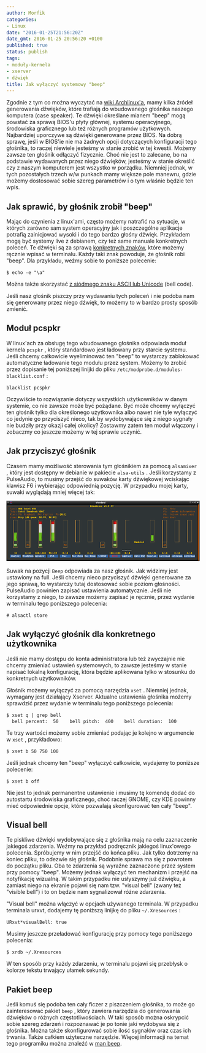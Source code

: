 ```yaml
---
author: Morfik
categories:
- Linux
date: "2016-01-25T21:56:20Z"
date_gmt: 2016-01-25 20:56:20 +0100
published: true
status: publish
tags:
- moduły-kernela
- xserver
- dźwięk
title: Jak wyłączyć systemowy "beep"
---
```


Zgodnie z tym co można wyczytać na [wiki
Archlinux'a](https://wiki.archlinux.org/index.php/Disable_PC_speaker_beep), mamy kilka źródeł
generowania dźwięków, które trafiają do wbudowanego głośnika naszego komputera (case speaker). Te
dźwięki określane mianem "beep" mogą powstać za sprawą BIOS'u płyty głównej, systemu operacyjnego,
środowiska graficznego lub też różnych programów użytkowych. Najbardziej uporczywe są dźwięki
generowane przez BIOS. Na dobrą sprawę, jeśli w BIOS'ie nie ma żadnych opcji dotyczących
konfiguracji tego głośnika, to raczej niewiele jesteśmy w stanie zrobić w tej kwestii. Możemy zawsze
ten głośnik odłączyć fizycznie. Choć nie jest to zalecane, bo na podstawie wydawanych przez niego
dźwięków, jesteśmy w stanie określić czy z naszym komputerem jest wszystko w porządku. Niemniej
jednak, w tych pozostałych trzech w/w punkach mamy większe pole manewru, gdzie możemy dostosować
sobie szereg parametrów i o tym właśnie będzie ten wpis.

<!--more-->
## Jak sprawić, by głośnik zrobił "beep"

Mając do czynienia z linux'ami, często możemy natrafić na sytuacje, w których zarówno sam system
operacyjny jak i poszczególne aplikacje potrafią zainicjować wysoki i do tego bardzo głośny dźwięk.
Przykładem mogą być systemy live z debianem, czy też same manuale konkretnych poleceń. Te dźwięki są
za sprawą [konkretnych
znaków](https://unix.stackexchange.com/questions/1974/how-do-i-make-my-pc-speaker-beep), które
możemy ręcznie wpisać w terminalu. Każdy taki znak powoduje, że głośnik robi "beep". Dla przykładu,
weźmy sobie to poniższe polecenie:

    $ echo -e "\a"

Można także skorzystać [z siódmego znaku ASCII lub
Unicode](https://en.wikipedia.org/wiki/Bell_character) (bell code).

Jeśli nasz głośnik piszczy przy wydawaniu tych poleceń i nie podoba nam się generowany przez niego
dźwięk, to możemy to w bardzo prosty sposób zmienić.

## Moduł pcspkr

W linux'ach za obsługę tego wbudowanego głośnika odpowiada moduł kernela `pcspkr` , który
standardowo jest ładowany przy starcie systemu. Jeśli chcemy całkowicie wyeliminować ten "beep" to
wystarczy zablokować automatyczne ładowanie tego modułu przez system. Możemy to zrobić przez
dopisanie tej poniższej linijki do pliku `/etc/modprobe.d/modules-blacklist.conf` :

    blacklist pcspkr

Oczywiście to rozwiązanie dotyczy wszystkich użytkowników w danym systemie, co nie zawsze może być
pożądane. Być może chcemy wyłączyć ten głośnik tylko dla określonego użytkownika albo nawet nie tyle
wyłączyć co jedynie go przyciszyć nieco, tak by wydobywające się z niego sygnały nie budziły przy
okazji całej okolicy? Zostawmy zatem ten moduł włączony i zobaczmy co jeszcze możemy w tej sprawie
uczynić.

## Jak przyciszyć głośnik

Czasem mamy możliwość sterowania tym głośnikiem za pomocą `alsamixer` , który jest dostępny w
debianie w pakiecie `alsa-utils` . Jeśli korzystamy z PulseAudio, to musimy przejść do suwaków karty
dźwiękowej wciskając klawisz F6 i wybierając odpowiednią pozycję. W przypadku mojej karty, suwaki
wyglądają mniej więcej tak:

![](/img/2016/01/1.glosnik-beep-alsamixer.png#huge)

Suwak na pozycji `Beep` odpowiada za nasz głośnik. Jak widzimy jest ustawiony na full. Jeśli chcemy
nieco przyciszyć dźwięki generowane za jego sprawą, to wystarczy tutaj dostosować sobie poziom
głośności. PulseAudio powinien zapisać ustawienia automatycznie. Jeśli nie korzystamy z niego, to
zawsze możemy zapisać je ręcznie, przez wydanie w terminalu tego poniższego polecenia:

    # alsactl store

## Jak wyłączyć głośnik dla konkretnego użytkownika

Jeśli nie mamy dostępu do konta administratora lub też zwyczajnie nie chcemy zmieniać ustawień
systemowych, to zawsze jesteśmy w stanie napisać lokalną konfigurację, która będzie aplikowana tylko
w stosunku do konkretnych użytkowników.

Głośnik możemy wyłączyć za pomocą narzędzia `xset` . Niemniej jednak, wymagany jest działający
Xserver. Aktualne ustawienia głośnika możemy sprawdzić przez wydanie w terminalu tego poniższego
polecenia:

    $ xset q | grep bell
      bell percent:  50    bell pitch:  400    bell duration:  100

Te trzy wartości możemy sobie zmieniać podając je kolejno w argumencie w `xset` , przykładowo:

    $ xset b 50 750 100

Jeśli jednak chcemy ten "beep" wyłączyć całkowicie, wydajemy to poniższe polecenie:

    $ xset b off

Nie jest to jednak permanentne ustawienie i musimy tę komendę dodać do autostartu środowiska
graficznego, choć raczej GNOME, czy KDE powinny mieć odpowiednie opcje, które pozwalają
skonfigurować ten cały "beep".

## Visual bell

Te piskliwe dźwięki wydobywające się z głośnika mają na celu zaznaczenie jakiegoś zdarzenia. Weźmy
na przykład podręcznik jakiegoś linux'owego polecenia. Spróbujemy w nim przejść do końca pliku. Jak
tylko dotrzemy na koniec pliku, to odezwie się głośnik. Podobnie sprawa ma się z powrotem do
początku pliku. Oba te zdarzenia są wyraźne zaznaczone przez system przy pomocy "beep". Możemy
jednak wyłączyć ten mechanizm i przejść na notyfikację wizualną. W takim przypadku nie usłyszymy już
dźwięku, a zamiast niego na ekranie pojawi się nam tzw. "visual bell" (zwany też "visible bell") i
to on będzie nam sygnalizował różne zdarzenia.

"Visual bell" można włączyć w opcjach używanego terminala. W przypadku terminala urxvt, dodajemy tę
poniższą linijkę do pliku `~/.Xresources` :

    URxvt*visualBell: true

Musimy jeszcze przeładować konfigurację przy pomocy tego poniższego polecenia:

    $ xrdb ~/.Xresources

W ten sposób przy każdy zdarzeniu, w terminalu pojawi się przebłysk o kolorze tekstu trwający ułamek
sekundy.

## Pakiet beep

Jeśli komuś się podoba ten cały ficzer z piszczeniem głośnika, to może go zainteresować pakiet
`beep` , który zawiera narzędzia do generowania dźwięków o różnych częstotliwościach. W taki sposób
można oskrypcić sobie szereg zdarzeń i rozpoznawać je po tonie jaki wydobywa się z głośnika. Można
także skonfigurować sobie ilość sygnałów oraz czas ich trwania. Także całkiem użyteczne narzędzie.
Więcej informacji na temat tego programiku można znaleźć w [man
beep](http://manpages.ubuntu.com/manpages/wily/en/man1/beep.1.html).
